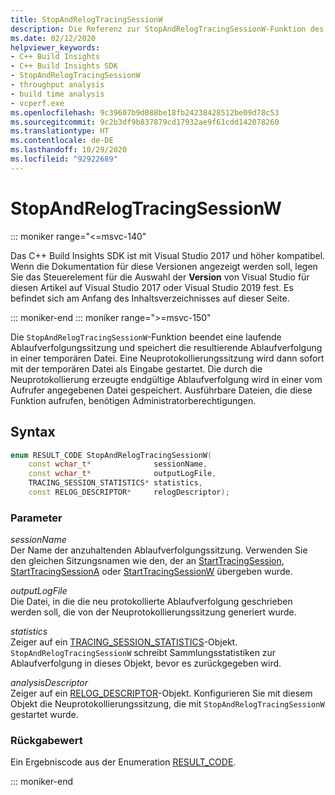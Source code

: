 ```yaml
---
title: StopAndRelogTracingSessionW
description: Die Referenz zur StopAndRelogTracingSessionW-Funktion des C++ Build Insights SDK.
ms.date: 02/12/2020
helpviewer_keywords:
- C++ Build Insights
- C++ Build Insights SDK
- StopAndRelogTracingSessionW
- throughput analysis
- build time analysis
- vcperf.exe
ms.openlocfilehash: 9c39607b9d088be18fb24238428512be09d78c53
ms.sourcegitcommit: 9c2b3df9b837879cd17932ae9f61cdd142078260
ms.translationtype: HT
ms.contentlocale: de-DE
ms.lasthandoff: 10/29/2020
ms.locfileid: "92922689"
---
```

# <a name="stopandrelogtracingsessionw"></a>StopAndRelogTracingSessionW

::: moniker range="<=msvc-140"

Das C++ Build Insights SDK ist mit Visual Studio 2017 und höher kompatibel. Wenn die Dokumentation für diese Versionen angezeigt werden soll, legen Sie das Steuerelement für die Auswahl der **Version** von Visual Studio für diesen Artikel auf Visual Studio 2017 oder Visual Studio 2019 fest. Es befindet sich am Anfang des Inhaltsverzeichnisses auf dieser Seite.

::: moniker-end
::: moniker range=">=msvc-150"

Die `StopAndRelogTracingSessionW`-Funktion beendet eine laufende Ablaufverfolgungssitzung und speichert die resultierende Ablaufverfolgung in einer temporären Datei. Eine Neuprotokollierungssitzung wird dann sofort mit der temporären Datei als Eingabe gestartet. Die durch die Neuprotokollierung erzeugte endgültige Ablaufverfolgung wird in einer vom Aufrufer angegebenen Datei gespeichert. Ausführbare Dateien, die diese Funktion aufrufen, benötigen Administratorberechtigungen.

## <a name="syntax"></a>Syntax

```cpp
enum RESULT_CODE StopAndRelogTracingSessionW(
    const wchar_t*              sessionName,
    const wchar_t*              outputLogFile,
    TRACING_SESSION_STATISTICS* statistics,
    const RELOG_DESCRIPTOR*     relogDescriptor);
```

### <a name="parameters"></a>Parameter

*sessionName*\
Der Name der anzuhaltenden Ablaufverfolgungssitzung. Verwenden Sie den gleichen Sitzungsnamen wie den, der an [StartTracingSession](start-tracing-session.md), [StartTracingSessionA](start-tracing-session-a.md) oder [StartTracingSessionW](start-tracing-session-w.md) übergeben wurde.

*outputLogFile*\
Die Datei, in die die neu protokollierte Ablaufverfolgung geschrieben werden soll, die von der Neuprotokollierungssitzung generiert wurde.

*statistics*\
Zeiger auf ein [TRACING_SESSION_STATISTICS](../other-types/tracing-session-statistics-struct.md)-Objekt. `StopAndRelogTracingSessionW` schreibt Sammlungsstatistiken zur Ablaufverfolgung in dieses Objekt, bevor es zurückgegeben wird.

*analysisDescriptor*\
Zeiger auf ein [RELOG_DESCRIPTOR](../other-types/analysis-descriptor-struct.md)-Objekt. Konfigurieren Sie mit diesem Objekt die Neuprotokollierungssitzung, die mit `StopAndRelogTracingSessionW` gestartet wurde.

### <a name="return-value"></a>Rückgabewert

Ein Ergebniscode aus der Enumeration [RESULT_CODE](../other-types/result-code-enum.md).

::: moniker-end
